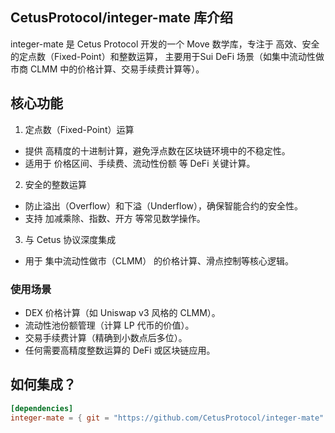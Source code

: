 ## CetusProtocol/integer-mate 库介绍
integer-mate 是 Cetus Protocol 开发的一个 Move 数学库，专注于 高效、安全的定点数（Fixed-Point）和整数运算，
主要用于Sui DeFi 场景（如集中流动性做市商 CLMM 中的价格计算、交易手续费计算等）。

## 核心功能
1. 定点数（Fixed-Point）运算
- 提供 高精度的十进制计算，避免浮点数在区块链环境中的不稳定性。
- 适用于 价格区间、手续费、流动性份额 等 DeFi 关键计算。

2. 安全的整数运算
- 防止溢出（Overflow）和下溢（Underflow），确保智能合约的安全性。
- 支持 加减乘除、指数、开方 等常见数学操作。

3. 与 Cetus 协议深度集成
- 用于 集中流动性做市（CLMM） 的价格计算、滑点控制等核心逻辑。

### 使用场景
- DEX 价格计算（如 Uniswap v3 风格的 CLMM）。
- 流动性池份额管理（计算 LP 代币的价值）。
- 交易手续费计算（精确到小数点后多位）。
- 任何需要高精度整数运算的 DeFi 或区块链应用。

## 如何集成？
```toml
[dependencies]
integer-mate = { git = "https://github.com/CetusProtocol/integer-mate" }
```


